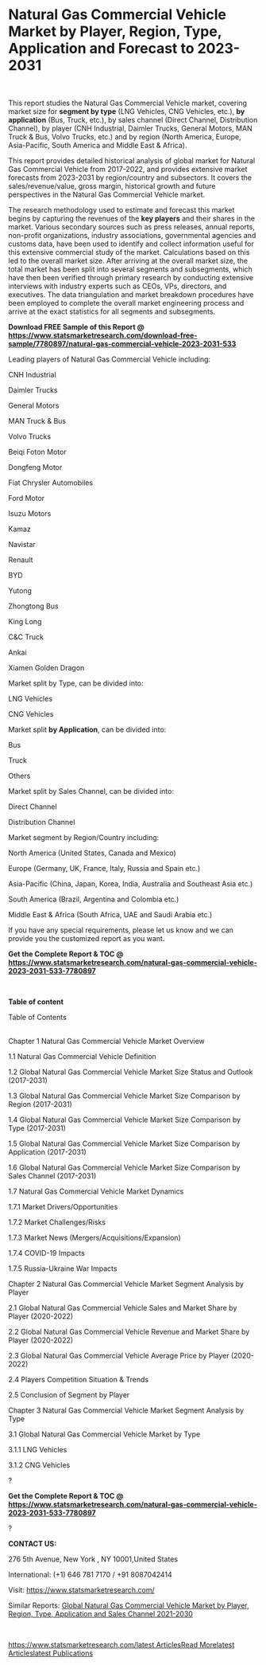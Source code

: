 <h1>Natural Gas Commercial Vehicle Market by Player, Region, Type, Application and Forecast to 2023-2031</h1><br/><p>This report studies the Natural Gas Commercial Vehicle market, covering market size for <strong>segment by type</strong> (LNG Vehicles, CNG Vehicles, etc.), <strong>by application</strong> (Bus, Truck, etc.), by sales channel (Direct Channel, Distribution Channel), by player (CNH Industrial, Daimler Trucks, General Motors, MAN Truck & Bus, Volvo Trucks, etc.) and by region (North America, Europe, Asia-Pacific, South America and Middle East & Africa).</p>
 
 
 
 <p>This report provides detailed historical analysis of global market for Natural Gas Commercial Vehicle from 2017-2022, and provides extensive market forecasts from 2023-2031 by region/country and subsectors. It covers the sales/revenue/value, gross margin, historical growth and future perspectives in the Natural Gas Commercial Vehicle market.</p>
 
 
 
 <p>The research methodology used to estimate and forecast this market begins by capturing the revenues of the <strong>key players</strong> and their shares in the market. Various secondary sources such as press releases, annual reports, non-profit organizations, industry associations, governmental agencies and customs data, have been used to identify and collect information useful for this extensive commercial study of the market. Calculations based on this led to the overall market size. After arriving at the overall market size, the total market has been split into several segments and subsegments, which have then been verified through primary research by conducting extensive interviews with industry experts such as CEOs, VPs, directors, and executives. The data triangulation and market breakdown procedures have been employed to complete the overall market engineering process and arrive at the exact statistics for all segments and subsegments.</p>
 
 
 
 <p><strong>Download FREE Sample of this Report @ <a href="https://www.statsmarketresearch.com/download-free-sample/7780897/natural-gas-commercial-vehicle-2023-2031-533">https://www.statsmarketresearch.com/download-free-sample/7780897/natural-gas-commercial-vehicle-2023-2031-533</a></strong></p>
 
 
 
 <p>Leading players of Natural Gas Commercial Vehicle including:</p>
 
 
 
 <p>CNH Industrial</p>
 
 
 
 <p>Daimler Trucks</p>
 
 
 
 <p>General Motors</p>
 
 
 
 <p>MAN Truck & Bus</p>
 
 
 
 <p>Volvo Trucks</p>
 
 
 
 <p>Beiqi Foton Motor</p>
 
 
 
 <p>Dongfeng Motor</p>
 
 
 
 <p>Fiat Chrysler Automobiles</p>
 
 
 
 <p>Ford Motor</p>
 
 
 
 <p>Isuzu Motors</p>
 
 
 
 <p>Kamaz</p>
 
 
 
 <p>Navistar</p>
 
 
 
 <p>Renault</p>
 
 
 
 <p>BYD</p>
 
 
 
 <p>Yutong</p>
 
 
 
 <p>Zhongtong Bus</p>
 
 
 
 <p>King Long</p>
 
 
 
 <p>C&C Truck</p>
 
 
 
 <p>Ankai</p>
 
 
 
 <p>Xiamen Golden Dragon</p>
 
 
 
 <p>Market split by Type, can be divided into:</p>
 
 
 
 <p>LNG Vehicles</p>
 
 
 
 <p>CNG Vehicles</p>
 
 
 
 <p>Market split <strong>by Application</strong>, can be divided into:</p>
 
 
 
 <p>Bus</p>
 
 
 
 <p>Truck</p>
 
 
 
 <p>Others</p>
 
 
 
 <p>Market split by Sales Channel, can be divided into:</p>
 
 
 
 <p>Direct Channel</p>
 
 
 
 <p>Distribution Channel</p>
 
 
 
 <p>Market segment by Region/Country including:</p>
 
 
 
 <p>North America (United States, Canada and Mexico)</p>
 
 
 
 <p>Europe (Germany, UK, France, Italy, Russia and Spain etc.)</p>
 
 
 
 <p>Asia-Pacific (China, Japan, Korea, India, Australia and Southeast Asia etc.)</p>
 
 
 
 <p>South America (Brazil, Argentina and Colombia etc.)</p>
 
 
 
 <p>Middle East & Africa (South Africa, UAE and Saudi Arabia etc.)</p>
 
 
 
 <p>If you have any special requirements, please let us know and we can provide you the customized report as you want.</p>
 
 
 
 <div><b>Get the Complete Report & TOC @ <a href="https://www.statsmarketresearch.com/natural-gas-commercial-vehicle-2023-2031-533-7780897">https://www.statsmarketresearch.com/natural-gas-commercial-vehicle-2023-2031-533-7780897</a></b></div>
 
 
 
 <p><br />
 
 <b>Table of content</b></p>
 
 
 
 <p>Table of Contents<br />
 
 <br />
 
 Chapter 1 Natural Gas Commercial Vehicle Market Overview<br />
 
 1.1 Natural Gas Commercial Vehicle Definition<br />
 
 1.2 Global Natural Gas Commercial Vehicle Market Size Status and Outlook (2017-2031)<br />
 
 1.3 Global Natural Gas Commercial Vehicle Market Size Comparison by Region (2017-2031)<br />
 
 1.4 Global Natural Gas Commercial Vehicle Market Size Comparison by Type (2017-2031)<br />
 
 1.5 Global Natural Gas Commercial Vehicle Market Size Comparison by Application (2017-2031)<br />
 
 1.6 Global Natural Gas Commercial Vehicle Market Size Comparison by Sales Channel (2017-2031)<br />
 
 1.7 Natural Gas Commercial Vehicle Market Dynamics<br />
 
 1.7.1 Market Drivers/Opportunities<br />
 
 1.7.2 Market Challenges/Risks<br />
 
 1.7.3 Market News (Mergers/Acquisitions/Expansion)<br />
 
 1.7.4 COVID-19 Impacts<br />
 
 1.7.5 Russia-Ukraine War Impacts<br />
 
 Chapter 2 Natural Gas Commercial Vehicle Market Segment Analysis by Player<br />
 
 2.1 Global Natural Gas Commercial Vehicle Sales and Market Share by Player (2020-2022)<br />
 
 2.2 Global Natural Gas Commercial Vehicle Revenue and Market Share by Player (2020-2022)<br />
 
 2.3 Global Natural Gas Commercial Vehicle Average Price by Player (2020-2022)<br />
 
 2.4 Players Competition Situation & Trends<br />
 
 2.5 Conclusion of Segment by Player<br />
 
 Chapter 3 Natural Gas Commercial Vehicle Market Segment Analysis by Type<br />
 
 3.1 Global Natural Gas Commercial Vehicle Market by Type<br />
 
 3.1.1 LNG Vehicles<br />
 
 3.1.2 CNG Vehicles<br />
 
 ? </p>
 
 
 
 <div><b>Get the Complete Report & TOC @ <a href="https://www.statsmarketresearch.com/natural-gas-commercial-vehicle-2023-2031-533-7780897">https://www.statsmarketresearch.com/natural-gas-commercial-vehicle-2023-2031-533-7780897</a></b></div>
 
 
 
 <p>? </p>
 
 
 
 <p><b>CONTACT US:</b><br />
 
 276 5th Avenue, New York , NY 10001,United States<br />
 
 International: (+1) 646 781 7170 / +91 8087042414<br />
 
 Visit: <a href="https://www.statsmarketresearch.com/">https://www.statsmarketresearch.com/</a><br />
 
 Similar Reports: <a href="https://www.statsmarketresearch.com/natural-gas-commercial-vehicle-2023-2031-533-7780897">Global Natural Gas Commercial Vehicle Market by Player, Region, Type, Application and Sales Channel 2021-2030</a><br />
 
 <br />
 
 <a href="https://gyeongbokgung.com">https://www.statsmarketresearch.com/</a><a href="https://hallyeomaritime.com">latest Articles</a><a href="https://jingwansa.com">Read More</a><a href="https://nguoiviet.jp/">latest Articles</a><a href="https://www.intelmarketresearch.com/">latest Publications</a></p>